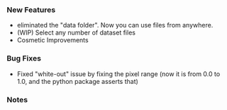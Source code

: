 ### New Features

- eliminated the "data folder". Now you can use files from anywhere.
- (WIP) Select any number of dataset files
- Cosmetic Improvements

### Bug Fixes

- Fixed "white-out" issue by fixing the pixel range (now it is from 0.0 to 1.0, and the python package asserts that)

### Notes